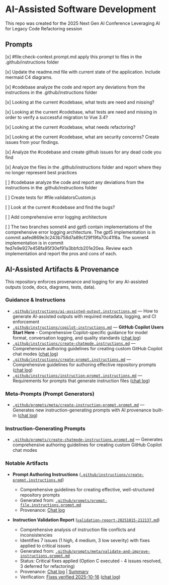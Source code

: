 # AI-Assisted Software Development

This repo was created for the 2025 Next Gen AI Conference Leveraging AI for Legacy Code Refactoring session

## Prompts

[x] #file:check-context.prompt.md apply this prompt to files in the .github/instructions folder

[x] Update the readme.md file with current state of the application. Include mermaid C4 diagrams.

[x] #codebase analyze the code and report any deviations from the instructions in the .github/instructions folder

[x] Looking at the current #codebase, what tests are need and missing?

[x] Looking at the current #codebase, what tests are need and missing in order to verify a successful migration to Vue 3.4?

[x] Looking at the current #codebase, what needs refactoring?

[x] Looking at the current #codebase, what are security concerns? Create issues from your findings.

[x] Analyze the #codebase and create github issues for any dead code you find

[x] Analyze the files in the .github/instructions folder and report where they no longer represent best practices

[ ] #codebase analyze the code and report any deviations from the instructions in the .github/instructions folder

[ ] Create tests for #file:validatorsCustom.js

[ ] Look at the current #codebase and find the bugs?

[ ] Add comprehensive error logging architecture

[ ] The two branches sonnet4 and gpt5 contain implementations of the comprehensive error logging architecture. The gpt5 implementation is in commit aafed869e3c243b758d7a89cf29f19fa70c41f8a. The sonnet4 implementation is in commit fed7e9e927e458fa95f30ef91a3bbfcb201e20ea. Review each implementation and report the pros and cons of each.

## AI-Assisted Artifacts & Provenance

This repository enforces provenance and logging for any AI-assisted outputs (code, docs, diagrams, tests, data).

### Guidance & Instructions

- [`.github/instructions/ai-assisted-output.instructions.md`](.github/instructions/ai-assisted-output.instructions.md) — How to generate AI-assisted outputs with required metadata, logging, and CI enforcement
- [`.github/instructions/copilot-instructions.md`](.github/instructions/copilot-instructions.md) — **GitHub Copilot Users Start Here** - Comprehensive Copilot-specific guidance for model format, conversation logging, and quality standards ([chat log](ai-logs/2025/10/15/prompt-file.instructions-2025-10-15/conversation.md))
- [`.github/instructions/create-chatmode.instructions.md`](.github/instructions/create-chatmode.instructions.md) — Comprehensive authoring guidelines for creating custom GitHub Copilot chat modes ([chat log](ai-logs/2025/10/21/create-chatmode-instructions-20251021/conversation.md))
- [`.github/instructions/create-prompt.instructions.md`](.github/instructions/create-prompt.instructions.md) — Comprehensive guidelines for authoring effective repository prompts ([chat log](ai-logs/2025/10/15/prompt-file.instructions-2025-10-15/conversation.md))
- [`.github/instructions/instruction-prompt.instructions.md`](.github/instructions/instruction-prompt.instructions.md) — Requirements for prompts that generate instruction files ([chat log](ai-logs/2025/10/15/prompt-file.instructions-2025-10-15/conversation.md))

### Meta-Prompts (Prompt Generators)

- [`.github/prompts/meta/create-instruction-prompt.prompt.md`](.github/prompts/meta/create-instruction-prompt.prompt.md) — Generates new instruction-generating prompts with AI provenance built-in ([chat log](ai-logs/2025/10/15/prompt-file.instructions-2025-10-15/conversation.md))

### Instruction-Generating Prompts

- [`.github/prompts/create-chatmode-instructions.prompt.md`](.github/prompts/create-chatmode-instructions.prompt.md) — Generates comprehensive authoring guidelines for creating custom GitHub Copilot chat modes

### Notable Artifacts

- **Prompt Authoring Instructions** ([`.github/instructions/create-prompt.instructions.md`](.github/instructions/create-prompt.instructions.md))

  - Comprehensive guidelines for creating effective, well-structured repository prompts
  - Generated from: [`.github/prompts/prompt-file.instructions.prompt.md`](.github/prompts/prompt-file.instructions.prompt.md)
  - Provenance: [Chat log](ai-logs/2025/10/15/prompt-file.instructions-2025-10-15/conversation.md)

- **Instruction Validation Report** ([`validation-report-20251015-212137.md`](validation-report-20251015-212137.md))
  - Comprehensive analysis of instruction file conflicts and inconsistencies
  - Identifies 7 issues (1 high, 4 medium, 3 low severity) with fixes applied to critical issues
  - Generated from: [`.github/prompts/meta/validate-and-improve-instructions.prompt.md`](.github/prompts/meta/validate-and-improve-instructions.prompt.md)
  - Status: Critical fixes applied (Option C executed - 4 issues resolved, 3 deferred for refactoring)
  - Provenance: [Chat log](ai-logs/2025/10/15/validate-improve-instructions-20251015-212137/conversation.md) | [Summary](ai-logs/2025/10/15/validate-improve-instructions-20251015-212137/summary.md)
  - Verification: [Fixes verified 2025-10-16](validation-fixes-verified-20251016.md) ([chat log](ai-logs/2025/10/16/resume-validation-fixes-20251016/conversation.md))

